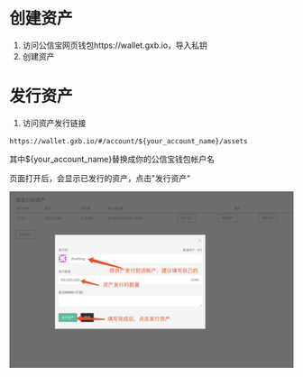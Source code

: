 # 创建资产

1. 访问公信宝网页钱包https://wallet.gxb.io，导入私钥
2. 创建资产



# 发行资产

1. 访问资产发行链接

```
https://wallet.gxb.io/#/account/${your_account_name}/assets
```

其中${your\_account\_name}替换成你的公信宝钱包帐户名

页面打开后，会显示已发行的资产，点击"发行资产"

![](/assets/import.png)

